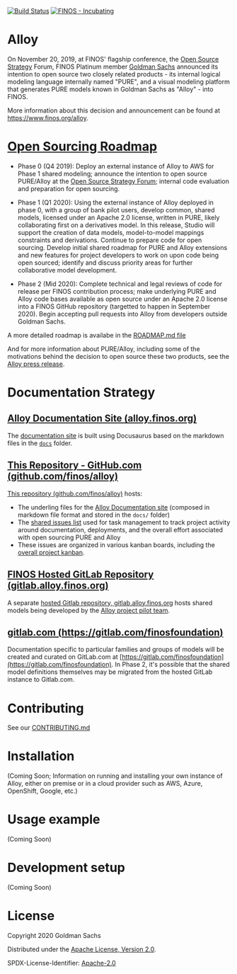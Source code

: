 [![Build Status](https://travis-ci.org/finos/alloy.svg?branch=master)](https://travis-ci.org/finos/alloy)
[![FINOS - Incubating](https://cdn.jsdelivr.net/gh/finos/contrib-toolbox@master/images/badge-incubating.svg)](https://finosfoundation.atlassian.net/wiki/display/FINOS/Incubating)

# Alloy
On November 20, 2019, at FINOS' flagship conference, the [Open Source Strategy](https://opensourcestrategyforum.org/) Forum, FINOS Platinum member [Goldman Sachs](https://developer.gs.com/docs/products/) announced its intention to open source two closely related products - its internal logical modeling language internally named "PURE", and a visual modeling platform that generates PURE models known in Goldman Sachs as "Alloy" - into FINOS.

More information about this decision and announcement can be found at https://www.finos.org/alloy. 

# [Open Sourcing Roadmap](.github/ROADMAP.md)
- Phase 0 (Q4 2019): Deploy an external instance of Alloy to AWS for Phase 1 shared modeling; announce the intention to open source PURE/Alloy at the [Open Source Strategy Forum](https://opensourcestrategyforum.org/); internal code evaluation and preparation for open sourcing.

- Phase 1 (Q1 2020): Using the external instance of Alloy deployed in phase 0, with a group of bank pilot users, develop common, shared models, licensed under an Apache 2.0 license, written in PURE, likely collaborating first on a derivatives model. In this release, Studio will support the creation of data models, model-to-model mappings constraints and derivations. Continue to prepare code for open sourcing. Develop initial shared roadmap for PURE and Alloy extensions and new features for project developers to work on upon code being open sourced; identify and discuss priority areas for further collaborative model development.

- Phase 2 (Mid 2020): Complete technical and legal reviews of code for release per FINOS contribution process; make underlying PURE and Alloy code bases available as open source under an Apache 2.0 license into a FINOS GitHub repository (targetted to happen in September 2020). Begin accepting pull requests into Alloy from developers outside Goldman Sachs.

A more detailed roadmap is availabe in the [ROADMAP.md file](.github/ROADMAP.md)

And for more information about PURE/Alloy, including some of the motivations behind the decision to open source these two products, see the [Alloy press release](https://www.finos.org/press/goldman-announces-pure-alloy-contribution).

# Documentation Strategy

## [Alloy Documentation Site (alloy.finos.org)](https://alloy.finos.org/)
The [documentation site](https://alloy.finos.org) is built using Docusaurus based on the markdown files in the [`docs`](/docs/) folder. 

## [This Repository - GitHub.com (github.com/finos/alloy)](https://github.com/finos/alloy)

[This repository (github.com/finos/alloy)](github.com/finos/alloy) hosts:
* The underling files for the [Alloy Documentation site](https://alloy.finos.org) (composed in markdown file format and stored in the `docs/` folder)
* The [shared issues list](https://github.com/finos/alloy/issues) used for task management to track project activity around documentation, deployments, and the overall effort associated with open sourcing PURE and Alloy
*  These issues are organized in various kanban boards, including the [overall project kanban](https://github.com/orgs/finos/projects/5).

## [FINOS Hosted GitLab Repository (gitlab.alloy.finos.org)](https://gitlab.alloy.finos.org)
A separate [hosted Gitlab repository, gitlab.alloy.finos.org](gitlab.alloy.finos.org) hosts shared models being developed by the [Alloy project pilot team](https://groups.google.com/a/finos.org/forum/#!forum/alloy-pilot).

## [gitlab.com (https://gitlab.com/finosfoundation)](gitlab.com/finosfoundation)
Documentation specific to particular families and groups of models will be created and curated on GitLab.com at [https://gitlab.com/finosfoundation](https://gitlab.com/finosfoundation). In Phase 2, it's possible that the shared model definitions themselves may be migrated from the hosted GitLab instance to Gitlab.com. 



# Contributing
See our [CONTRIBUTING.md](.github/CONTRIBUTING.md)

# Installation
(Coming Soon; Information on running and installing your own instance of Alloy, either on premise or in a cloud provider such as AWS, Azure, OpenShift, Google, etc.)

# Usage example
(Coming Soon)

# Development setup
(Coming Soon)

# License
Copyright 2020 Goldman Sachs

Distributed under the [Apache License, Version 2.0](http://www.apache.org/licenses/LICENSE-2.0).

SPDX-License-Identifier: [Apache-2.0](https://spdx.org/licenses/Apache-2.0)
